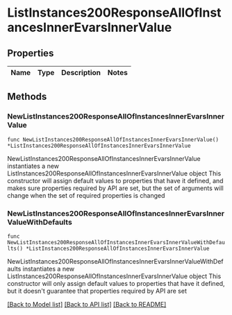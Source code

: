 # ListInstances200ResponseAllOfInstancesInnerEvarsInnerValue

## Properties

Name | Type | Description | Notes
------------ | ------------- | ------------- | -------------

## Methods

### NewListInstances200ResponseAllOfInstancesInnerEvarsInnerValue

`func NewListInstances200ResponseAllOfInstancesInnerEvarsInnerValue() *ListInstances200ResponseAllOfInstancesInnerEvarsInnerValue`

NewListInstances200ResponseAllOfInstancesInnerEvarsInnerValue instantiates a new ListInstances200ResponseAllOfInstancesInnerEvarsInnerValue object
This constructor will assign default values to properties that have it defined,
and makes sure properties required by API are set, but the set of arguments
will change when the set of required properties is changed

### NewListInstances200ResponseAllOfInstancesInnerEvarsInnerValueWithDefaults

`func NewListInstances200ResponseAllOfInstancesInnerEvarsInnerValueWithDefaults() *ListInstances200ResponseAllOfInstancesInnerEvarsInnerValue`

NewListInstances200ResponseAllOfInstancesInnerEvarsInnerValueWithDefaults instantiates a new ListInstances200ResponseAllOfInstancesInnerEvarsInnerValue object
This constructor will only assign default values to properties that have it defined,
but it doesn't guarantee that properties required by API are set


[[Back to Model list]](../README.md#documentation-for-models) [[Back to API list]](../README.md#documentation-for-api-endpoints) [[Back to README]](../README.md)


